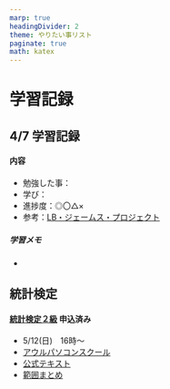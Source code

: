 ```yaml
---
marp: true
headingDivider: 2
theme: やりたい事リスト
paginate: true
math: katex
---
```


# 学習記録

<!-- _class: title -->
<!-- _paginate: false -->

## 4/7 学習記録

#### 内容

- 勉強した事：
- 学び：
- 進捗度：◎〇△×
- 参考：[LB・ジェームス・プロジェクト](https://script.google.com/u/0/home/projects/1ZqDi5GOGrNf7ADcctd7oXnCgboc1URtzZ_9Bjq5zbwrAmRg5sbNoqTOa/edit)

##### 学習メモ

-

## 統計検定

#### [統計検定２級](https://www.toukei-kentei.jp/exam/grade2/) 申込済み

- 5/12(日)　16時～
- [アウルパソコンスクール](https://owlict.com/access/)
- [公式テキスト](http://www.tokyo-tosho.co.jp/books/978-4-489-02227-2/)
- [範囲まとめ](https://docs.google.com/spreadsheets/d/1SAZrlL-pLj9jU5jKz49pKv12yL4lqzmSpo3_ODMyAwo/edit#gid=0)
